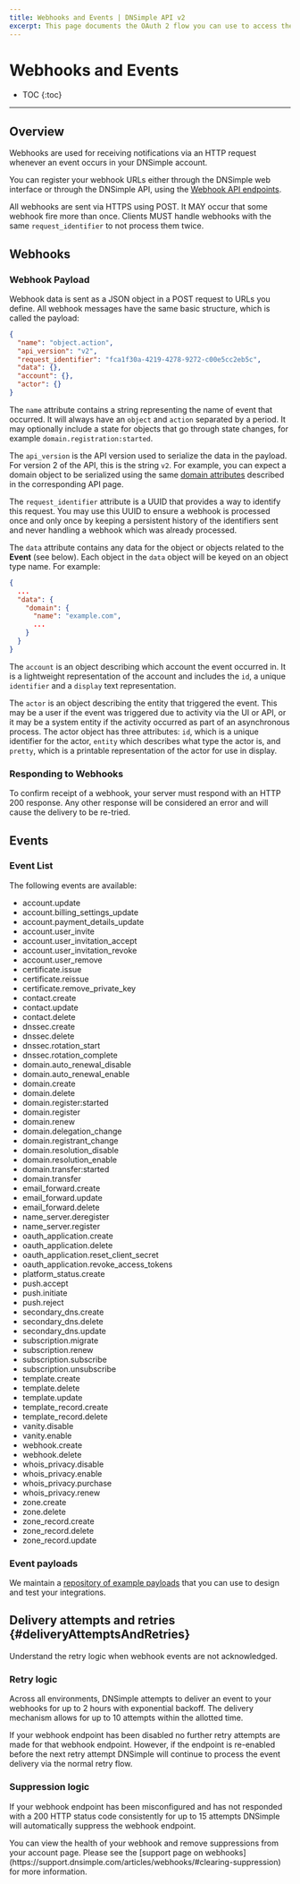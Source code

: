 ```yaml
---
title: Webhooks and Events | DNSimple API v2
excerpt: This page documents the OAuth 2 flow you can use to access the DNSimple API.
---
```


# Webhooks and Events

* TOC
{:toc}

---

## Overview

Webhooks are used for receiving notifications via an HTTP request whenever an event occurs in your DNSimple account.

You can register your webhook URLs either through the DNSimple web interface or through the DNSimple API, using the [Webhook API endpoints](/v2/webhooks/).

All webhooks are sent via HTTPS using POST. It MAY occur that some webhook fire more than once. Clients MUST handle webhooks with the same `request_identifier` to not process them twice.

## Webhooks

### Webhook Payload

Webhook data is sent as a JSON object in a POST request to URLs you define. All webhook messages have the same basic structure, which is called the payload:

~~~json
{
  "name": "object.action",
  "api_version": "v2",
  "request_identifier": "fca1f30a-4219-4278-9272-c00e5cc2eb5c",
  "data": {},
  "account": {},
  "actor": {}
}
~~~

The `name` attribute contains a string representing the name of event that occurred. It will always have an `object` and `action` separated by a period. It may optionally include a state for objects that go through state changes, for example `domain.registration:started`.

The `api_version` is the API version used to serialize the data in the payload. For version 2 of the API, this is the string `v2`. For example, you can expect a domain object to be serialized using the same [domain attributes](/v2/domains/#domain-attributes) described in the corresponding API page.

The `request_identifier` attribute is a UUID that provides a way to identify this request. You may use this UUID to ensure a webhook is processed once and only once by keeping a persistent history of the identifiers sent and never handling a webhook which was already processed.

The `data` attribute contains any data for the object or objects related to the **Event** (see below). Each object in the `data` object will be keyed on an object type name. For example:

~~~json
{
  ...
  "data": {
    "domain": {
      "name": "example.com",
      ...
    }
  }
}
~~~

The `account` is an object describing which account the event occurred in. It is a lightweight representation of the account and includes the `id`, a unique `identifier` and a `display` text representation.

The `actor` is an object describing the entity that triggered the event. This may be a user if the event was triggered due to activity via the UI or API, or it may be a system entity if the activity occurred as part of an asynchronous process. The actor object has three attributes: `id`, which is a unique identifier for the actor, `entity` which describes what type the actor is, and `pretty`, which is a printable representation of the actor for use in display.

### Responding to Webhooks

To confirm receipt of a webhook, your server must respond with an HTTP 200 response. Any other response will be considered an error and will cause the delivery to be re-tried.

## Events

### Event List

The following events are available:

* account.update
* account.billing\_settings\_update
* account.payment\_details\_update
* account.user\_invite
* account.user\_invitation\_accept
* account.user\_invitation\_revoke
* account.user\_remove
* certificate.issue
* certificate.reissue
* certificate.remove\_private\_key
* contact.create
* contact.update
* contact.delete
* dnssec.create
* dnssec.delete
* dnssec.rotation\_start
* dnssec.rotation\_complete
* domain.auto\_renewal\_disable
* domain.auto\_renewal\_enable
* domain.create
* domain.delete
* domain.register:started
* domain.register
* domain.renew
* domain.delegation\_change
* domain.registrant\_change
* domain.resolution\_disable
* domain.resolution\_enable
* domain.transfer:started
* domain.transfer
* email\_forward.create
* email\_forward.update
* email\_forward.delete
* name\_server.deregister
* name\_server.register
* oauth\_application.create
* oauth\_application.delete
* oauth\_application.reset\_client\_secret
* oauth\_application.revoke\_access\_tokens
* platform\_status.create
* push.accept
* push.initiate
* push.reject
* secondary\_dns.create
* secondary\_dns.delete
* secondary\_dns.update
* subscription.migrate
* subscription.renew
* subscription.subscribe
* subscription.unsubscribe
* template.create
* template.delete
* template.update
* template\_record.create
* template\_record.delete
* vanity.disable
* vanity.enable
* webhook.create
* webhook.delete
* whois\_privacy.disable
* whois\_privacy.enable
* whois\_privacy.purchase
* whois\_privacy.renew
* zone.create
* zone.delete
* zone\_record.create
* zone\_record.delete
* zone\_record.update

### Event payloads

We maintain a [repository of example payloads](https://github.com/dnsimple/dnsimple-developer/tree/master/fixtures/v2/webhooks) that you can use to design and test your integrations.

## Delivery attempts and retries {#deliveryAttemptsAndRetries}

Understand the retry logic when webhook events are not acknowledged.

### Retry logic

Across all environments, DNSimple attempts to deliver an event to your webhooks for up to 2 hours with exponential backoff. The delivery mechanism allows for up to 10 attempts within the allotted time.

If your webhook endpoint has been disabled no further retry attempts are made for that webhook endpoint. However, if the endpoint is re-enabled before the next retry attempt DNSimple will continue to process the event delivery via the normal retry flow.

### Suppression logic

If your webhook endpoint has been misconfigured and has not responded with a 200 HTTP status code consistently for up to 15 attempts DNSimple will automatically suppress the webhook endpoint.

<note>
You can view the health of your webhook and remove suppressions from your account page.
Please see the [support page on webhooks](https://support.dnsimple.com/articles/webhooks/#clearing-suppression) for more information.
</note>
